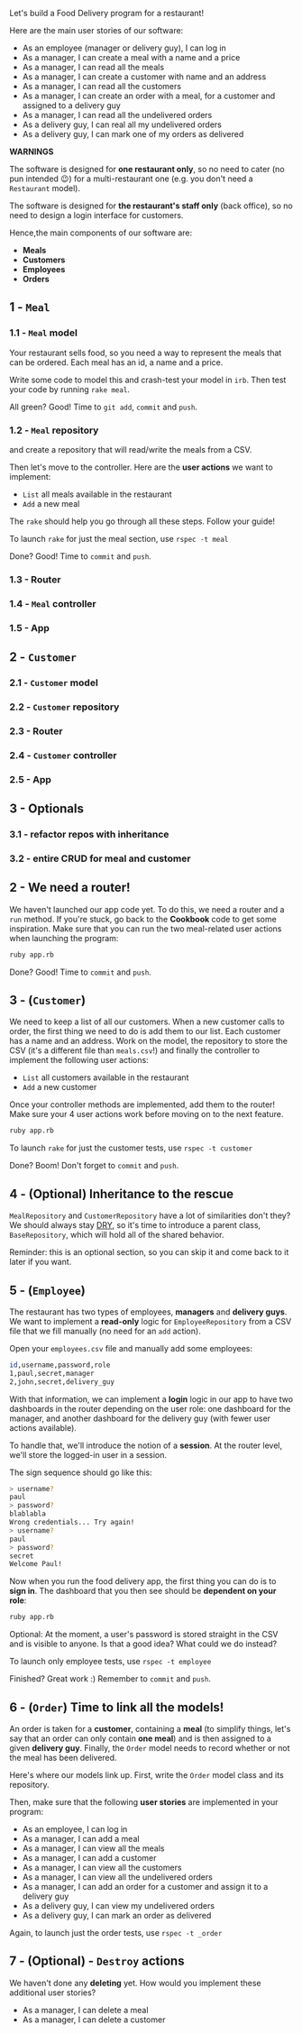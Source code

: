 Let's build a Food Delivery program for a restaurant!

Here are the main user stories of our software:
- As an employee (manager or delivery guy), I can log in
- As a manager, I can create a meal with a name and a price
- As a manager, I can read all the meals
- As a manager, I can create a customer with name and an address
- As a manager, I can read all the customers
- As a manager, I can create an order with a meal, for a customer and assigned to a delivery guy
- As a manager, I can read all the undelivered orders
- As a delivery guy, I can real all my undelivered orders
- As a delivery guy, I can mark one of my orders as delivered

**WARNINGS**

The software is designed for **one restaurant only**, so no need to cater (no pun intended 😉) for a multi-restaurant one (e.g. you don't need a `Restaurant` model).

The software is designed for **the restaurant's staff only** (back office), so no need to design a login interface for customers.

Hence,the main components of our software are:
- **Meals**
- **Customers**
- **Employees**
- **Orders**

## 1 - `Meal`

### 1.1 - `Meal` model

Your restaurant sells food, so you need a way to represent the meals that can be ordered. Each meal has an id, a name and a price.

Write some code to model this and crash-test your model in `irb`. Then test your code by running `rake meal`.

All green? Good! Time to `git add`, `commit` and `push`.

### 1.2 - `Meal` repository

and create a repository that will read/write the meals from a CSV.

Then let's move to the controller. Here are the **user actions** we want to implement:

- `List` all meals available in the restaurant
- `Add` a new meal

The `rake` should help you go through all these steps. Follow your guide!

To launch `rake` for just the meal section, use `rspec -t meal`

Done? Good! Time to `commit` and `push`.
### 1.3 - Router
### 1.4 - `Meal` controller
### 1.5 - App
## 2 - `Customer`
### 2.1 - `Customer` model
### 2.2 - `Customer` repository
### 2.3 - Router
### 2.4 - `Customer` controller
### 2.5 - App
## 3 - Optionals
### 3.1 - refactor repos with inheritance
### 3.2 - entire CRUD for meal and customer


## 2 - We need a router!

We haven't launched our app code yet. To do this, we need a router and a `run` method. If you're stuck, go back to the **Cookbook** code to get some inspiration. Make sure that you can run the two meal-related user actions when launching the program:

```bash
ruby app.rb
```

Done? Good! Time to `commit` and `push`.

## 3 - (`Customer`)

We need to keep a list of all our customers. When a new customer calls to order, the first thing we need to do is add them to our list. Each customer has a name and an address. Work on the model, the repository to store the CSV (it's a different file than `meals.csv`!) and finally the controller to implement the following user actions:

- `List` all customers available in the restaurant
- `Add` a new customer

Once your controller methods are implemented, add them to the router! Make sure your 4 user actions work before moving on to the next feature.

```bash
ruby app.rb
```

To launch `rake` for just the customer tests, use `rspec -t customer`

Done? Boom! Don't forget to `commit` and `push`.

## 4 - (Optional) Inheritance to the rescue

`MealRepository` and `CustomerRepository` have a lot of similarities don't they? We should always stay [DRY](https://en.wikipedia.org/wiki/Don%27t_repeat_yourself), so it's time to introduce a parent class, `BaseRepository`, which will hold all of the shared behavior.

Reminder: this is an optional section, so you can skip it and come back to it later if you want.

## 5 - (`Employee`)

The restaurant has two types of employees, **managers** and **delivery guys**. We want to implement a **read-only** logic for `EmployeeRepository` from a CSV file that we fill manually (no need for an `add` action).

Open your `employees.csv` file and manually add some employees:

```bash
id,username,password,role
1,paul,secret,manager
2,john,secret,delivery_guy
```

With that information, we can implement a **login** logic in our app to have two dashboards in the router depending on the user role: one dashboard for the manager, and another dashboard for the delivery guy (with fewer user actions available).

To handle that, we'll introduce the notion of a **session**. At the router level, we'll store the logged-in user in a session.

The sign sequence should go like this:

```bash
> username?
paul
> password?
blablabla
Wrong credentials... Try again!
> username?
paul
> password?
secret
Welcome Paul!
```

Now when you run the food delivery app, the first thing you can do is to **sign in**. The dashboard that you then see should be **dependent on your role**:

```bash
ruby app.rb
```
Optional: At the moment, a user's password is stored straight in the CSV and is visible to anyone. Is that a good idea? What could we do instead?

To launch only employee tests, use `rspec -t employee`

Finished? Great work :) Remember to `commit` and `push`.


## 6 - (`Order`) Time to link all the models!

An order is taken for a **customer**, containing a **meal** (to simplify things, let's say that an order can only contain **one meal**) and is then assigned to a given **delivery guy**. Finally, the `Order` model needs to record whether or not the meal has been delivered.

Here's where our models link up. First, write the `Order` model class and its repository.

Then, make sure that the following **user stories** are implemented in your program:

- As an employee, I can log in
- As a manager, I can add a meal
- As a manager, I can view all the meals
- As a manager, I can add a customer
- As a manager, I can view all the customers
- As a manager, I can view all the undelivered orders
- As a manager, I can add an order for a customer and assign it to a delivery guy
- As a delivery guy, I can view my undelivered orders
- As a delivery guy, I can mark an order as delivered

Again, to launch just the order tests, use `rspec -t _order`

## 7 - (Optional) - `Destroy` actions

We haven't done any **deleting** yet. How would you implement these additional user stories?

- As a manager, I can delete a meal
- As a manager, I can delete a customer
